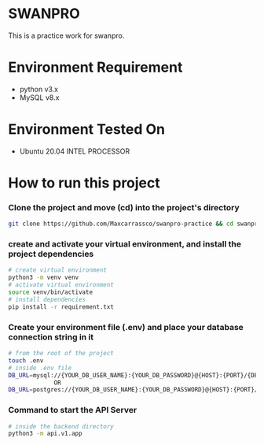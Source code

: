 # SWANPRO
This is a practice work for swanpro.

# Environment Requirement
- python v3.x
- MySQL v8.x

# Environment Tested On
- Ubuntu 20.04 INTEL PROCESSOR

# How to run this project
### Clone the project and move (cd) into the project's directory
```bash
git clone https://github.com/Maxcarrassco/swanpro-practice && cd swanpro-practice
```
### create and activate your virtual environment, and install the project dependencies
```bash
# create virtual environment
python3 -m venv venv
# activate virtual environment
source venv/bin/activate
# install dependencies
pip install -r requirement.txt
```
### Create your environment file (.env) and place your database connection string in it
```bash
# from the root of the project
touch .env
# inside .env file
DB_URL=mysql://{YOUR_DB_USER_NAME}:{YOUR_DB_PASSWORD}@{HOST}:{PORT}/{DBNAME} # ensure to create a database
             OR
DB_URL=postgres://{YOUR_DB_USER_NAME}:{YOUR_DB_PASSWORD}@{HOST}:{PORT}/{DBNAME} # ensure to create a database
```
### Command to start the API Server
```bash
# inside the backend directory
python3 -m api.v1.app
```
